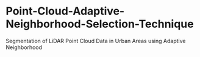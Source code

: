 # Point-Cloud-Adaptive-Neighborhood-Selection-Technique
Segmentation of LiDAR Point Cloud Data in Urban Areas using Adaptive Neighborhood 

